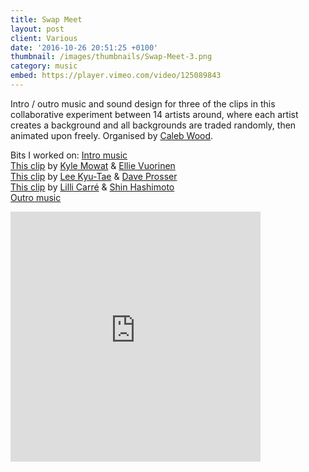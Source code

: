 ```yaml
---
title: Swap Meet
layout: post
client: Various
date: '2016-10-26 20:51:25 +0100'
thumbnail: /images/thumbnails/Swap-Meet-3.png
category: music
embed: https://player.vimeo.com/video/125089843
---
```


Intro / outro music and sound design for three of the clips in this collaborative experiment between 14 artists around, where each artist creates a background and all backgrounds are traded randomly,&nbsp;then animated upon freely. Organised by [Caleb Wood](https://vimeo.com/calebwood).

Bits I worked on:
[Intro music](https://vimeo.com/125089843)  
[This clip](https://vimeo.com/125089843#t=177s) by [Kyle Mowat](http://kvmowat.tumblr.com/) &amp; [Ellie Vuorinen](http://ellivuorinen.com/)  
[This clip](https://vimeo.com/calebwood/swapmeet#t=282s) by [Lee Kyu-Tae](https://vimeo.com/kokooma) &amp; [Dave Prosser](http://www.daveprosser.co.uk/)  
[This clip](https://vimeo.com/calebwood/swapmeet#t=96s) by [Lilli Carré](http://lillicarre.com/) &amp; [Shin Hashimoto](https://vimeo.com/user10659205)  
[Outro music](https://vimeo.com/calebwood/swapmeet#t=374s)


<div id="bc"><iframe style="border: 0; width: 400px; height: 400px;" src="https://bandcamp.com/EmbeddedPlayer/track=3295497689/size=large/bgcol=ffffff/linkcol=333333/minimal=true/transparent=true/" seamless><a href="http://skillbard.bandcamp.com/track/jangy-clacky">Jangy Clacky by Skillbard</a></iframe></div>
